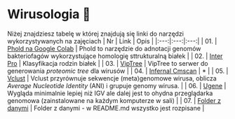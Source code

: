 # Wirusologia 🧬

Niżej znajdziesz tabelę w której znajdują się linki do narzędzi wykorzystywanych na zajęciach
| Nr | Link  | Opis |
|:---:|:---:|:---:|
| 01. | [Phold na Google Colab](https://colab.research.google.com/github/gbouras13/phold/blob/main/run_phold.ipynb) | Phold to narzędzie do adnotacji genomów bakteriofagów wykorzystujące homologię sttrukturalną białek |
| 02. | [Inter Pro](https://www.ebi.ac.uk/interpro/search/sequence/) | Klasyfikacja rodzin białek |
| 03. | [VipTree](https://www.genome.jp/viptree) | VipTree to serwer do generowania *proteomic tree* dla wirusów |
| 04. | [Infernal Cmscan](https://www.ebi.ac.uk/jdispatcher/rna/infernal_cmscan) | * |
| 05. | [Vclust](https://afproject.org/vclust/) | Vclust przyrównuje sekwencje (meta)genomowe wirusa, oblicza *Average Nucleotide Identity* (ANI) i grupuje genomy wirusa. |
| 06. | [Ugene](https://ugene.net/download-all.html) | Wygląda minimalnie lepiej niż IGV ale dalej jest to ohydna przeglądarka genomowa (zainstalowane na każdym komputerze w sali) |
| 07. | [Folder z danymi](https://www.google.com/) | Folder z danymi - w README.md wszystko jest rozpisane |


